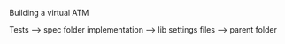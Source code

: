 Building a virtual ATM



Tests --> spec folder
implementation --> lib
settings files --> parent folder